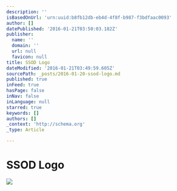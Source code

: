 ```yaml
---
description: ''
isBasedOnUrl: 'urn:uuid:b8fb12db-eb4d-4f8f-b987-f3bdfaac0093'
author: []
datePublished: '2016-01-21T03:50:03.182Z'
publisher:
  name: ''
  domain: ''
  url: null
  favicon: null
title: SSOD Logo
dateModified: '2016-01-21T03:49:59.605Z'
sourcePath: _posts/2016-01-20-ssod-logo.md
published: true
inFeed: true
hasPage: false
inNav: false
inLanguage: null
starred: true
keywords: []
authors: []
_context: 'http://schema.org'
_type: Article

---
```

# SSOD Logo
![](https://the-grid-user-content.s3-us-west-2.amazonaws.com/5a92a873-c7cb-4bdd-ba50-d4ddd6e30d93.png)